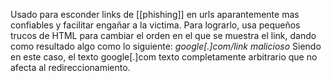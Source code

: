 Usado para esconder links de [[phishing]] en urls aparantemente mas confiables y facilitar engañar a la victima.
Para lograrlo, usa pequeños trucos de HTML para cambiar el orden en el que se muestra el link, dando como resultado algo como lo siguiente:
_google[.]com/_*link malicioso*
Siendo en este caso, el texto google[.]com texto completamente arbitrario que no afecta al redireccionamiento.